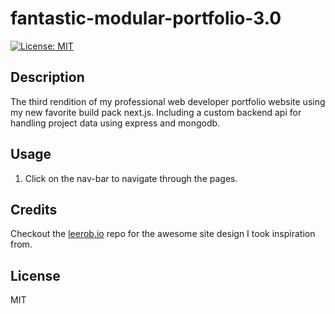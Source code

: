 # fantastic-modular-portfolio-3.0

[![License: MIT](https://img.shields.io/badge/License-MIT-yellow.svg)](https://opensource.org/licenses/MIT)

## Description

The third rendition of my professional web developer portfolio website using my new favorite build pack next.js. Including a custom backend api for handling project data using express and mongodb.

## Usage

1. Click on the nav-bar to navigate through the pages.

## Credits

Checkout the [leerob.io](https://github.com/leerob/leerob.io) repo for the awesome site design I took inspiration from.

## License

MIT
